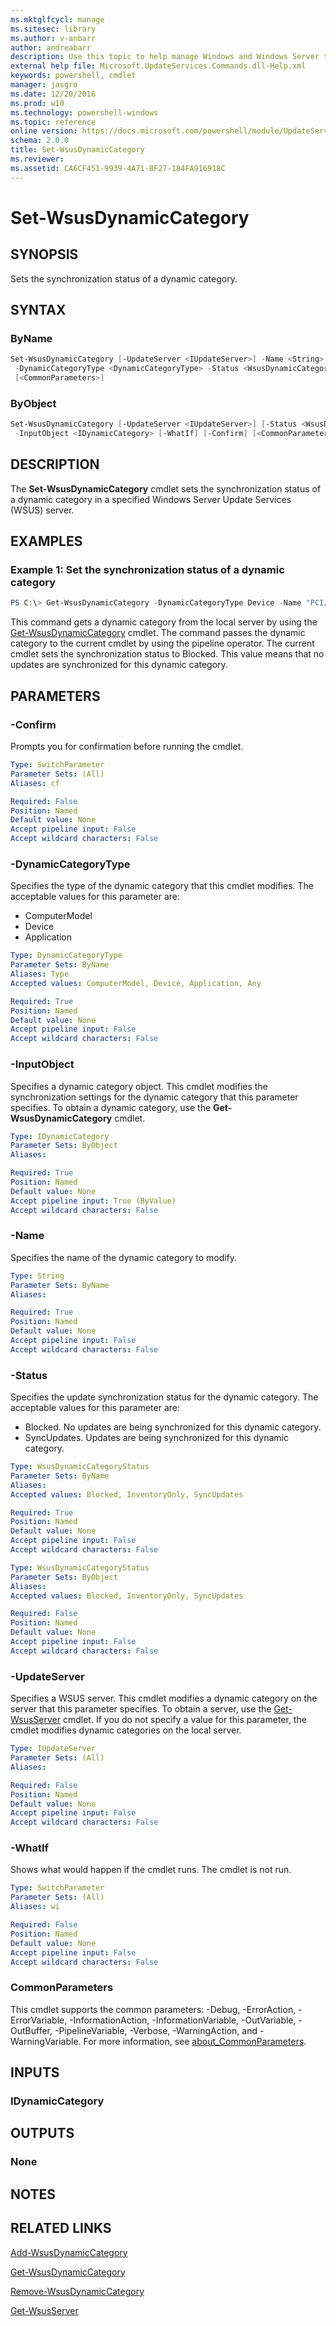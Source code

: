 ```yaml
---
ms.mktglfcycl: manage
ms.sitesec: library
ms.author: v-anbarr
author: andreabarr
description: Use this topic to help manage Windows and Windows Server technologies with Windows PowerShell.
external help file: Microsoft.UpdateServices.Commands.dll-Help.xml
keywords: powershell, cmdlet
manager: jasgro
ms.date: 12/20/2016
ms.prod: w10
ms.technology: powershell-windows
ms.topic: reference
online version: https://docs.microsoft.com/powershell/module/UpdateServices/Set-WsusDynamicCategory?view=win10-ps
schema: 2.0.0
title: Set-WsusDynamicCategory
ms.reviewer:
ms.assetid: CA6CF451-9939-4A71-8F27-184FA916918C
---
```


# Set-WsusDynamicCategory

## SYNOPSIS

Sets the synchronization status of a dynamic category.

## SYNTAX

### ByName

```powershell
Set-WsusDynamicCategory [-UpdateServer <IUpdateServer>] -Name <String>
 -DynamicCategoryType <DynamicCategoryType> -Status <WsusDynamicCategoryStatus> [-WhatIf] [-Confirm]
 [<CommonParameters>]
```

### ByObject

```powershell
Set-WsusDynamicCategory [-UpdateServer <IUpdateServer>] [-Status <WsusDynamicCategoryStatus>]
 -InputObject <IDynamicCategory> [-WhatIf] [-Confirm] [<CommonParameters>]
```

## DESCRIPTION

The **Set-WsusDynamicCategory** cmdlet sets the synchronization status of a dynamic category in a specified Windows Server Update Services (WSUS) server.

## EXAMPLES

### Example 1: Set the synchronization status of a dynamic category

```powershell
PS C:\> Get-WsusDynamicCategory -DynamicCategoryType Device -Name "PCI/Device07" | Set-WsusDynamicCategory -Status Blocked
```

This command gets a dynamic category from the local server by using the [Get-WsusDynamicCategory](./Get-WsusDynamicCategory.md) cmdlet. The command passes the dynamic category to the current cmdlet by using the pipeline operator. The current cmdlet sets the synchronization status to Blocked. This value means that no updates are synchronized for this dynamic category.

## PARAMETERS

### -Confirm

Prompts you for confirmation before running the cmdlet.

```yaml
Type: SwitchParameter
Parameter Sets: (All)
Aliases: cf

Required: False
Position: Named
Default value: None
Accept pipeline input: False
Accept wildcard characters: False
```

### -DynamicCategoryType

Specifies the type of the dynamic category that this cmdlet modifies. The acceptable values for this parameter are:

- ComputerModel
- Device
- Application

```yaml
Type: DynamicCategoryType
Parameter Sets: ByName
Aliases: Type
Accepted values: ComputerModel, Device, Application, Any

Required: True
Position: Named
Default value: None
Accept pipeline input: False
Accept wildcard characters: False
```

### -InputObject

Specifies a dynamic category object. This cmdlet modifies the synchronization settings for the dynamic category that this parameter specifies. To obtain a dynamic category, use the **Get-WsusDynamicCategory** cmdlet.

```yaml
Type: IDynamicCategory
Parameter Sets: ByObject
Aliases:

Required: True
Position: Named
Default value: None
Accept pipeline input: True (ByValue)
Accept wildcard characters: False
```

### -Name

Specifies the name of the dynamic category to modify.

```yaml
Type: String
Parameter Sets: ByName
Aliases:

Required: True
Position: Named
Default value: None
Accept pipeline input: False
Accept wildcard characters: False
```

### -Status

Specifies the update synchronization status for the dynamic category. The acceptable values for this parameter are:

- Blocked. No updates are being synchronized for this dynamic category.
- SyncUpdates. Updates are being synchronized for this dynamic category.

```yaml
Type: WsusDynamicCategoryStatus
Parameter Sets: ByName
Aliases:
Accepted values: Blocked, InventoryOnly, SyncUpdates

Required: True
Position: Named
Default value: None
Accept pipeline input: False
Accept wildcard characters: False
```

```yaml
Type: WsusDynamicCategoryStatus
Parameter Sets: ByObject
Aliases:
Accepted values: Blocked, InventoryOnly, SyncUpdates

Required: False
Position: Named
Default value: None
Accept pipeline input: False
Accept wildcard characters: False
```

### -UpdateServer

Specifies a WSUS server. This cmdlet modifies a dynamic category on the server that this parameter specifies. To obtain a server, use the [Get-WsusServer](./Get-WsusServer.md) cmdlet. If you do not specify a value for this parameter, the cmdlet modifies dynamic categories on the local server.

```yaml
Type: IUpdateServer
Parameter Sets: (All)
Aliases:

Required: False
Position: Named
Default value: None
Accept pipeline input: False
Accept wildcard characters: False
```

### -WhatIf

Shows what would happen if the cmdlet runs. The cmdlet is not run.

```yaml
Type: SwitchParameter
Parameter Sets: (All)
Aliases: wi

Required: False
Position: Named
Default value: None
Accept pipeline input: False
Accept wildcard characters: False
```

### CommonParameters

This cmdlet supports the common parameters: -Debug, -ErrorAction, -ErrorVariable, -InformationAction, -InformationVariable, -OutVariable, -OutBuffer, -PipelineVariable, -Verbose, -WarningAction, and -WarningVariable. For more information, see [about_CommonParameters](http://go.microsoft.com/fwlink/?LinkID=113216).

## INPUTS

### IDynamicCategory

## OUTPUTS

### None

## NOTES

## RELATED LINKS

[Add-WsusDynamicCategory](./Add-WsusDynamicCategory.md)

[Get-WsusDynamicCategory](./Get-WsusDynamicCategory.md)

[Remove-WsusDynamicCategory](./Remove-WsusDynamicCategory.md)

[Get-WsusServer](./Get-WsusServer.md)
